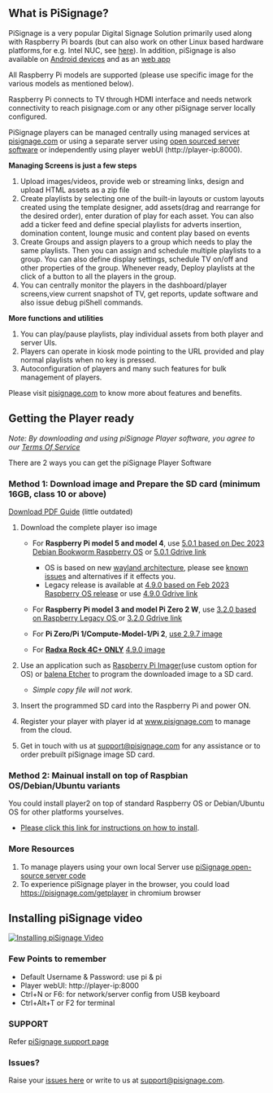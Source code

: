 ## What is PiSignage? 

PiSignage is a very popular Digital Signage Solution primarily used along with Raspberry Pi boards (but can also 
work on other Linux based hardware platforms,for e.g. Intel NUC, see [here](https://pisignage.com/releases/Player2_installation_procedure.html)). 
In addition, piSignage is also available on [Android devices](https://play.google.com/store/apps/details?id=com.pisignage.player2&hl=en&gl=US) and as an [web 
app](https://pisignage.com/player2)  

All Raspberry Pi models are supported (please use specific image for the various models as mentioned below).

Raspberry Pi connects to TV through HDMI interface and needs network connectivity to reach pisignage.com or any 
other piSignage server locally configured. 

PiSignage players can be managed centrally using managed services at [pisignage.com](https://pisignage.com) or using a 
separate server using [open sourced server software](https://github.com/colloqi/pisignage-server) or independently using player webUI (http://player-ip:8000).   

**Managing Screens is just a few steps**
 
1. Upload images/videos, provide web or streaming links, design and upload HTML assets as a zip file  
2. Create playlists by selecting one of the built-in layouts or custom layouts created using the template designer,
   add assets(drag and rearrange for the desired order), enter duration of play for each asset. You can also add a ticker feed and 
   define special playlists for adverts insertion, domination content, lounge music and content play based on events  
3. Create Groups and assign players to a group which needs to play the same playlists. Then you can assign and schedule multiple 
    playlists to a group. You can also define display settings, schedule TV on/off and other properties of the group. 
   Whenever ready, Deploy playlists at the 
    click of a button to all the players in the group.  
4. You can centrally monitor the players in the dashboard/player screens,view current snapshot of TV, get reports, update software 
    and also issue debug piShell commands.  

**More functions and utilities**

1. You can play/pause playlists, play individual assets from both player and server UIs.
2. Players can operate in kiosk mode pointing to the URL provided and play normal playlists when no key is pressed.
3. Autoconfiguration of players and many such features for bulk management of players.

Please visit [pisignage.com](https://www.pisignage.com) to know more about features and benefits.

## Getting the Player ready
  
  
*Note: By downloading and using piSignage Player software, you agree to our [Terms Of Service](https://s3.amazonaws.com/pisignage/legal/piSignage-TOS.html)*  
  
There are 2 ways you can get the piSignage Player Software

<a id="basic"></a>
### Method 1: Download image and Prepare the SD card (minimum 16GB, class 10 or above)

[Download PDF Guide](https://s3.amazonaws.com/pisignage/pisignage-images/Basic_install.pdf) (little outdated)

1. Download the complete player iso image     
   - For **Raspberry Pi model 5 and model 4**, use [5.0.1 based on Dec 2023 Debian Bookworm Raspberry OS](https://pisignage.s3.amazonaws.com/pisignage-images/pisignage_5.0.1.img.zip) or
      [5.0.1 Gdrive link](https://drive.google.com/file/d/1JuKgC46KhMNlIDILXavgeFVotK1flZoe/view?usp=sharing)
        - OS is based on new [wayland architecture](https://www.raspberrypi.com/news/bookworm-the-new-version-of-raspberry-pi-os/), please see [known issues](https://help.pisignage.com/hc/en-us/articles/26593998005785) and alternatives if it effects you.
        - Legacy release is available at [4.9.0 based on Feb 2023 Raspberry OS release](https://pisignage.s3.amazonaws.com/pisignage-images/pisignage_4.9.0.img.zip) or
          use [4.9.0 Gdrive link](https://drive.google.com/file/d/1T1MMtd_3VvT42e-1yiXeeuVDYFDbBCHh/view?usp=share_link)

   - For **Raspberry Pi model 3 and model Pi Zero 2 W**, use [3.2.0 based on Raspberry Legacy OS ](https://pisignage.s3.amazonaws.com/pisignage-images/pisignage_3.2.0.img.zip) or [3.2.0 Gdrive link](https://drive.google.com/file/d/1MEKYzg3fJ6LZzeKthv_6DKuhlA0vICfb/view?usp=sharing) 

   - For **Pi Zero/Pi 1/Compute-Model-1/Pi 2**, [use 2.9.7 image](https://drive.google.com/file/d/1w3xcL0xFHU486bzzriImTuiwg9NHjudq/view?usp=sharing)
   
   - For **[Radxa Rock 4C+ ONLY](https://za.rs-online.com/web/p/rock-sbc-boards/2493158)** [4.9.0 image](https://pisignage.s3.amazonaws.com/pisignage-images/pisignage_4.9.0_rock4Cplus.img.gz)


2. Use an application such as [Raspberry Pi Imager](https://www.raspberrypi.com/software/)(use custom option for OS) 
   or [balena Etcher](https://www.balena.io/etcher/) to program the downloaded image to a SD card. 
   - *Simple copy file will not work.*
  
3. Insert the programmed SD card into the Raspberry Pi and power ON.

4. Register your player with player id at www.pisignage.com to manage from the cloud.

5. Get in touch with us at support@pisignage.com for any assistance or to order prebuilt piSignage image SD card. 

<a id="advanced"></a>
### Method 2: Mainual install on top of Raspbian OS/Debian/Ubuntu variants

You could install player2 on top of standard Raspberry OS or Debian/Ubuntu OS for other platforms yourselves. 
  - [Please click this link for instructions on how to install](https://pisignage.com/releases/Player2_installation_procedure.html). 

### More Resources

1. To manage players using your own local Server use [piSignage open-source server code](https://github.com/colloqi/pisignage-server)
2. To experience piSignage player in the browser, you could load https://pisignage.com/getplayer in chromium browser

## Installing piSignage video 
 
[![Installing piSignage Video](http://img.youtube.com/vi/0o5cSq3Lwcg/0.jpg)](https://www.youtube.com/channel/UCyeItfgq72JUtzkQgcxYkKg)

### Few Points to remember

- Default Username & Password: use pi & pi 
- Player webUI: http://player-ip:8000
- Ctrl+N or F6: for network/server config from USB keyboard
- Ctrl+Alt+T or F2 for terminal

### SUPPORT

Refer [piSignage support page](https://help.pisignage.com/hc/en-us)

### Issues?

Raise your [issues here](https://www.pisignage.com/homepage/contact.html) or write to us at support@pisignage.com. 






